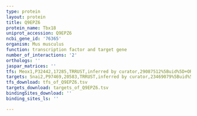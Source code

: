 ```yaml
---
type: protein
layout: protein
title: Q9EPZ6
protein_name: Tbx18
uniprot_accession: Q9EPZ6
ncbi_gene_id: '76365'
organism: Mus musculus
function: transcription factor and target gene
number_of_interactions: '2'
orthologs: ''
jaspar_matrices: ''
tfs: Meox1,P32442,17285,TRRUST,inferred by curator,29087512%5Buid%5D+OR+19520072%5Buid%5D,Yes
targets: Snai2,P97469,20583,TRRUST,inferred by curator,23469079%5Buid%5D+OR+29087512%5Buid%5D,Yes
tfs_download: tfs_of_Q9EPZ6.tsv
targets_download: targets_of_Q9EPZ6.tsv
bindingSites_download: ''
binding_sites_ls: ''

---
```

